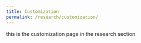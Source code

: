 ```yaml
---
title: Customization
permalink: /research/customization/
---
```


this is the customization page in the research section

